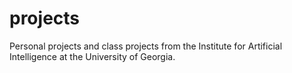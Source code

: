 # projects
Personal projects and class projects from the Institute for Artificial Intelligence at the University of Georgia.
